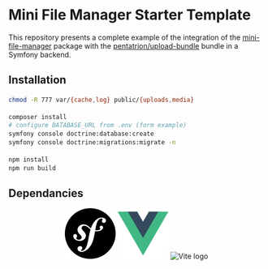 # Mini File Manager Starter Template

This repository presents a complete example of the integration of the [mini-file-manager](https://github.com/lhapaipai/mini-file-manager) package with the [pentatrion/upload-bundle](https://github.com/lhapaipai/upload-bundle) bundle in a Symfony backend.

## Installation

```bash
chmod -R 777 var/{cache,log} public/{uploads,media}

composer install
# configure DATABASE_URL from .env (form example)
symfony console doctrine:database:create
symfony console doctrine:migrations:migrate -n

npm install
npm run build
```

## Dependancies

<p align="center">
  <img width="100" src="https://raw.githubusercontent.com/lhapaipai/mini-file-manager/main/docs/symfony.svg" alt="Symfony logo">
  <img width="100" src="https://raw.githubusercontent.com/lhapaipai/mini-file-manager/main/docs/vue.svg" alt="Vue logo">
  <img width="100" src="https://raw.githubusercontent.com/lhapaipai/vite-bundle/main/docs/vitejs.svg" alt="Vite logo">

</p>
